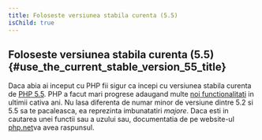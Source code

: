 ```yaml
---
title: Foloseste versiunea stabila curenta (5.5)
isChild: true
---
```


## Foloseste versiunea stabila curenta (5.5) {#use_the_current_stable_version_55_title}

Daca abia ai inceput cu PHP fii sigur ca incepi cu versiunea stabila curenta de [PHP 5.5][php-release]. PHP a facut mari progrese adaugand multe [noi functionalitati](#language_highlights) in ultimii cativa ani. Nu lasa diferenta de numar minor de versiune dintre 5.2 si 5.5 sa te pacaleasca, ea reprezinta imbunatatiri _majore_. Daca esti in cautarea unei functii sau a uzului sau, documentatia de pe website-ul [php.net][php-docs]va avea raspunsul.

[php-release]: http://www.php.net/downloads.php
[php-docs]: http://www.php.net/manual/ro/
